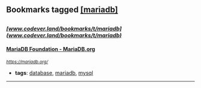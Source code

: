 ## Bookmarks tagged [[mariadb]](https://www.codever.land/search?q=[mariadb])

_<sup><sup>[www.codever.land/bookmarks/t/mariadb](www.codever.land/bookmarks/t/mariadb)</sup></sup>_
---
#### [MariaDB Foundation - MariaDB.org](https://mariadb.org/)
_<sup>https://mariadb.org/</sup>_

* **tags**: [database](../tagged/database.md), [mariadb](../tagged/mariadb.md), [mysql](../tagged/mysql.md)
---

